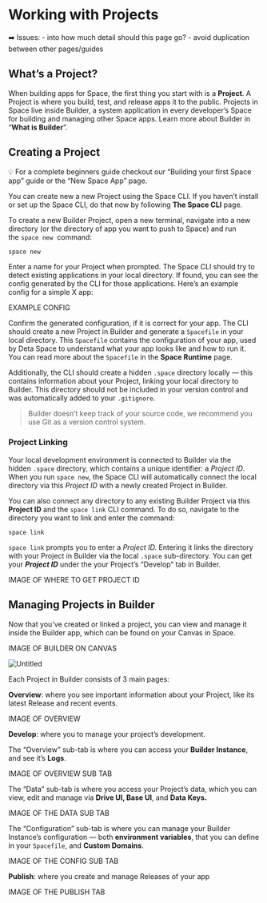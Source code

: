 # Working with Projects

<aside>
➡️ Issues:
- into how much detail should this page go?
- avoid duplication between other pages/guides

</aside>

## **What’s a Project?**

When building apps for Space, the first thing you start with is a **************Project**************. A Project is where you build, test, and release apps it to the public. Projects in Space live inside Builder, a system application in every developer’s Space for building and managing other Space apps.  Learn more about Builder in “**What is Builder**”.

## **Creating a Project**

<aside>
💡 For a complete beginners guide checkout our “Building your first Space app” guide or the “New Space App” page.

</aside>

You can create new a new Project using the Space CLI. If you haven’t install or set up the Space CLI, do that now by following ******************The Space CLI****************** page.

To create a new Builder Project, open a new terminal, navigate into a new directory (or the directory of app you want to push to Space) and run the `space new`  command:

```
space new
```

Enter a name for your Project when prompted. The Space CLI should try to detect existing applications in your local directory. If found, you can see the config generated by the CLI for those applications. Here’s an example config for a simple X app:

EXAMPLE CONFIG

Confirm the generated configuration, if it is correct for your app. The CLI should create a new Project in Builder and generate a `Spacefile` in your local directory. This `Spacefile` contains the configuration of your app, used by Deta Space to understand what your app looks like and how to run it. You can read more about the `Spacefile` in the **************************Space Runtime************************** page.

Additionally, the CLI should create a hidden `.space` directory locally — this contains information about your Project, linking your local directory to Builder. This directory should not be included in your version control and was automatically added to your `.gitignore`.

> Builder doesn’t keep track of your source code, we recommend you use Git as a version control system.
> 

### **Project Linking**

Your local development environment is connected to Builder via the hidden `.space` directory, which contains a unique identifier: a *Project ID*. When you run `space new`, the Space CLI will automatically connect the local directory via this *Project ID* with a newly created Project in Builder. 

You can also connect any directory to any existing Builder Project via this **********Project ID********** and the `space link` CLI command. To do so, navigate to the directory you want to link and enter the command:

```
space link
```

`space link` prompts you to enter a *Project ID.* Entering it links the directory with your Project in Builder via the local `.space` sub-directory. You can get your *************Project ID************* under the your Project’s “Develop” tab in Builder.

IMAGE OF WHERE TO GET PROJECT ID

## Managing **Projects in Builder**

Now that you’ve created or linked a project, you can view and manage it inside the Builder app, which can be found on your Canvas in Space.

IMAGE OF BUILDER ON CANVAS

![Untitled](Working%20with%20Projects%2047ac08683a1c4a2e8579b9f5251c2f97/Untitled.png)

Each Project in Builder consists of 3 main pages:

**Overview**: where you see important information about your Project, like its latest Release and recent events.

IMAGE OF OVERVIEW

**Develop**: where you to manage your project’s development. 

The “Overview” sub-tab is where you can access your **Builder Instance**, and see it’s **Logs**. 

IMAGE OF OVERVIEW SUB TAB

The “Data” sub-tab is where you access your Project’s data, which you can view, edit and manage via ********************Drive UI, Base UI********************, and ********************Data Keys.********************

IMAGE OF THE DATA SUB TAB

The  “Configuration” sub-tab is where you can manage your Builder Instance’s configuration — both **environment variables**, that you can define in your `Spacefile`, and ****************************Custom Domains****************************.

IMAGE OF THE CONFIG SUB TAB

**Publish**: where you create and manage Releases of your app

IMAGE OF THE PUBLISH TAB